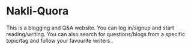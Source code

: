 # Nakli-Quora
This is a blogging and Q&A website. You can log in/signup and start reading/writing. You can also search for questions/blogs from a specific topic/tag and follow your favourite writers..

